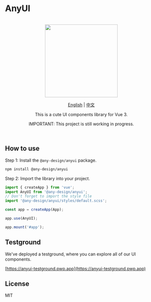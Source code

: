 # AnyUI

<br>

<div align="center">
<img src="https://github.com/any-design/anyui/blob/main/assets/logo.png?raw=true" width="240">

[English](README.md) | [中文](README-zh_CN.md)

This is a cute UI components library for Vue 3.

IMPORTANT: This project is still working in progress.

</div>

<br>

## How to use

Step 1: Install the `@any-design/anyui` package.

```bash
npm install @any-design/anyui
```

Step 2: Import the library into your project.

```js
import { createApp } from 'vue';
import AnyUI from '@any-design/anyui';
// Don't forget to import the style file
import '@any-design/anyui/styles/default.scss';

const app = createApp(App);

app.use(AnyUI);

app.mount('#app');
```

## Testground

We've deployed a testground, where you can explore all of our UI components.

[https://anyui-testground.pwp.app](https://anyui-testground.pwp.app)

## License

MIT
